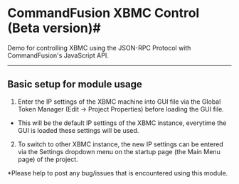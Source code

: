 # CommandFusion XBMC Control (Beta version)#

Demo for controlling XBMC using the JSON-RPC Protocol with CommandFusion's JavaScript API.

-----------------------------
Basic setup for module usage
------------------------------

1) Enter the IP settings of the XBMC machine into GUI file via the Global Token Manager (Edit -> Project Properties) before loading the GUI file. 
- This will be the default IP settings of the XBMC instance, everytime the GUI is loaded these settings will be used.

2) To switch to other XBMC instance, the new IP settings can be entered via the Settings dropdown menu on the startup page (the Main Menu page) of the project.

*Please help to post any bug/issues that is encountered using this module.